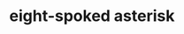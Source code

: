 ---
layout: symbols
title: eight-spoked asterisk
emoji: eight_spoked_asterisk
permalink: asterisk.html
image: assets/img/3moji/eight_spoked_asterisk.png
---